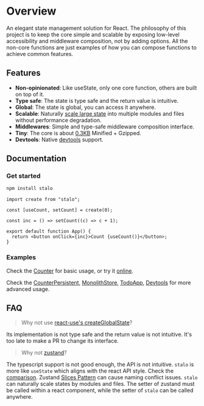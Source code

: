 # Overview

An elegant state management solution for React.
The philosophy of this project is to keep the core simple and scalable by exposing low-level accessibility and middleware composition, not by adding options.
All the non-core functions are just examples of how you can compose functions to achieve common features.

## Features

- **Non-opinionated**: Like useState, only one core function, others are built on top of it.
- **Type safe**: The state is type safe and the return value is intuitive.
- **Global**: The state is global, you can access it anywhere.
- **Scalable**: Naturally [scale large state](https://github.com/ysmood/stalo/issues/4) into multiple modules and files without performance degradation.
- **Middlewares**: Simple and type-safe middleware composition interface.
- **Tiny**: The core is about [0.3KB](https://bundlephobia.com/package/stalo) Minified + Gzipped.
- **Devtools**: Native [devtools](https://github.com/ysmood/stalo/issues/3) support.

## Documentation

### Get started

```bash
npm install stalo
```

```tsx
import create from "stalo";

const [useCount, setCount] = create(0);

const inc = () => setCount((c) => c + 1);

export default function App() {
  return <button onClick={inc}>Count {useCount()}</button>;
}
```

### Examples

Check the [Counter](./examples/Counter.tsx) for basic usage, or try it [online](https://codesandbox.io/p/sandbox/jtfywj).

Check the [CounterPersistent](./examples/CounterPersistent.tsx), [MonolithStore](./examples/MonolithStore), [TodoApp](./examples/TodoApp), [Devtools](./examples/Devtools.tsx) for more advanced usage.

## FAQ

> Why not use [react-use's createGlobalState](https://github.com/streamich/react-use/blob/master/docs/createGlobalState.md)?

Its implementation is not type safe and the return value is not intuitive. It's too late to make a PR to change its interface.

> Why not [zustand](https://github.com/pmndrs/zustand)?

The typescript support is not good enough, the API is not intuitive. `stalo` is more like `useState` which aligns with the react API style. Check the [comparison](https://github.com/ysmood/stalo/issues/1). Zustand [Slices Pattern](https://zustand.docs.pmnd.rs/guides/slices-pattern) can cause naming conflict issues.
`stalo` can naturally scale states by modules and files.
The setter of zustand must be called within a react component, while the setter of `stalo` can be called anywhere.
